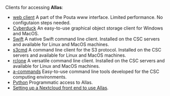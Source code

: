 Clients for accessing **Allas**:

- [web client](using_allas/web_client.md) A part of the Pouta www interface. Limited performance. No configutaion steps needed.
- [Cyberduck](accessing_allas.md#cyberduck-functions) An easy-to-use graphical object storage client for Windows and MacOS.
- [Swift](using_allas/swift_client.md) A native Swift command line client. Installed on the CSC servers and available for Linux and MacOS machines.
- [s3cmd](using_allas/s3_client.md) A command line client for the S3 protocol. Installed on the CSC servers and available for Linux and MacOS machines. 
- [rclone](using_allas/rclone.md) A versatile command line client. Installed on the CSC servers and available for Linux and MacOS machines.
- [a-commands](using_allas/a_commands.md) Easy-to-use command line tools developed for the CSC computing environments.
- [Python](using_allas/python_library.md) Programmatic access to Allas.
- [Setting up a Nextcloud front end to use Allas](allas-nextcloud.md).
